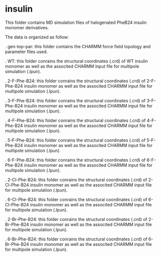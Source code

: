 # insulin
This folder contains MD simulation files of halogenated PheB24 insulin monomer derivatives. 

The data is organized as follow:

  . gen-top-par: this folder contains the CHARMM force field topology and parameter files used.
  
  . WT: this folder conrains the structural coordinates (.crd) of WT insulin monomer as well as the associted CHARMM input file for multipole simulation (.lpun).
  
  . 2-F-Phe-B24: this folder conrains the structural coordinates (.crd) of 2-F-Phe-B24 insulin monomer as well as the associted CHARMM input file for multipole simulation (.lpun).
  
  . 3-F-Phe-B24: this folder conrains the structural coordinates (.crd) of 3-F-Phe-B24 insulin monomer as well as the associted CHARMM input file for multipole simulation (.lpun).
  
  . 4-F-Phe-B24: this folder conrains the structural coordinates (.crd) of 4-F-Phe-B24 insulin monomer as well as the associted CHARMM input file for multipole simulation (.lpun).
  
  . 5-F-Phe-B24: this folder conrains the structural coordinates (.crd) of 5-F-Phe-B24 insulin monomer as well as the associted CHARMM input file for multipole simulation (.lpun).
  
  . 6-F-Phe-B24: this folder conrains the structural coordinates (.crd) of 6-F-Phe-B24 insulin monomer as well as the associted CHARMM input file for multipole simulation (.lpun).
  
  . 2-Cl-Phe-B24: this folder conrains the structural coordinates (.crd) of 2-Cl-Phe-B24 insulin monomer as well as the associted CHARMM input file for multipole simulation (.lpun).  
  
  . 6-Cl-Phe-B24: this folder conrains the structural coordinates (.crd) of 6-Cl-Phe-B24 insulin monomer as well as the associted CHARMM input file for multipole simulation (.lpun). 
  
  . 2-Br-Phe-B24: this folder conrains the structural coordinates (.crd) of 2-Br-Phe-B24 insulin monomer as well as the associted CHARMM input file for multipole simulation (.lpun). 
  
  . 6-Br-Phe-B24: this folder conrains the structural coordinates (.crd) of 6-Br-Phe-B24 insulin monomer as well as the associted CHARMM input file for multipole simulation (.lpun). 
  
